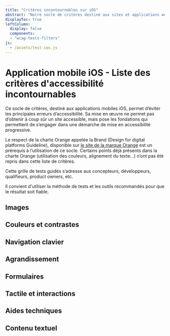 ```yaml
---
title: "Critères incontournables sur iOS"
abstract: "Notre socle de critères destiné aux sites et applications web permettant tester le respect des WCAG"
displayToc: true
leftColumn:
  display: false
  components: 
  - "wcag-tests-filters"
js:
  - /assets/test-ios.js
---
```


# Application mobile iOS - Liste des critères d'accessibilité incontournables

Ce socle de critères, destiné aux applications mobiles iOS, permet d’éviter les principales erreurs d’accessibilité.
Sa mise en œuvre ne permet pas d’obtenir à coup sûr un site accessible, mais pose les fondations qui permettent de s’engager dans une démarche de mise en accessibilité progressive.

Le respect de la charte Orange appelée la Brand (Design for digital platforms Guideline), disponible sur [le site de la marque Orange](https://design.orange.com/) est un prérequis à l’utilisation de ce socle.
Certains points déjà présents dans la charte Orange (utilisation des couleurs, alignement du texte…) n’ont pas été repris dans cette liste de critères.

Cette grille de tests guidés s’adresse aux concepteurs, développeurs, qualifieurs, product owners, etc.

Il convient d'utiliser la méthode de tests et les outils recommandés pour que le résultat soit fiable.


<section id="refTests" class="accordion" aria-multiselectable="true">
  <h2 id="test-images">Images</h2>
  <h2 id="test-couleurs-et-contrastes">Couleurs et contrastes</h2>
  <!-- <h2 id="test-navigation-generale">Navigation générale</h2> -->
  <h2 id="test-navigation-clavier">Navigation clavier</h2>
  <h2 id="test-agrandissement">Agrandissement</h2>
  <h2 id="test-formulaires">Formulaires</h2>
  <h2 id="test-tactile-et-interactions">Tactile et interactions</h2>  
  <h2 id="test-aides-techniques">Aides techniques</h2>
  <h2 id="test-contenu-textuel">Contenu textuel</h2>
</section>
